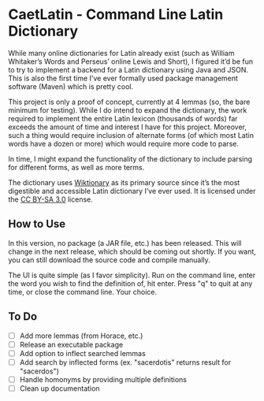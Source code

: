 # CaetLatin - Command Line Latin Dictionary
While many online dictionaries for Latin already exist (such as William Whitaker’s Words and Perseus’ online Lewis and Short), I figured it’d be fun to try to implement a backend for a Latin dictionary using Java and JSON. This is also the first time I've ever formally used package management software (Maven) which is pretty cool.

This project is only a proof of concept, currently at 4 lemmas (so, the bare minimum for testing). While I do intend to expand the dictionary, the work required to implement the entire Latin lexicon (thousands of words) far exceeds the amount of time and interest I have for this project. Moreover, such a thing would require inclusion of alternate forms (of which most Latin words have a dozen or more) which would require more code to parse. 

In time, I might expand the functionality of the dictionary to include parsing for different forms, as well as more terms. 

The dictionary uses [Wiktionary](https://en.wiktionary.org/) as its primary source since it’s the most digestible and accessible Latin dictionary I’ve ever used. It is licensed under the [CC BY-SA 3.0](https://creativecommons.org/licenses/by-sa/3.0/) license.

## How to Use
In this version, no package (a JAR file, etc.) has been released. This will change in the next release, which should be coming out shortly. If you want, you can still download the source code and compile manually.

The UI is quite simple (as I favor simplicity). Run on the command line, enter the word you wish to find the definition of, hit enter. Press "q" to quit at any time, or close the command line. Your choice.

## To Do
- [ ] Add more lemmas (from Horace, etc.)
- [ ] Release an executable package
- [ ] Add option to inflect searched lemmas
- [ ] Add search by inflected forms (ex. "sacerdotis" returns result for "sacerdos")
- [ ] Handle homonyms by providing multiple definitions
- [ ] Clean up documentation
